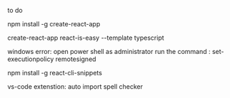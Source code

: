 to do

npm install -g create-react-app

create-react-app react-is-easy --template typescript

windows error:
open power shell as administrator
run the command : set-executionpolicy remotesigned

npm install -g react-cli-snippets

vs-code extenstion:
auto import
spell checker

